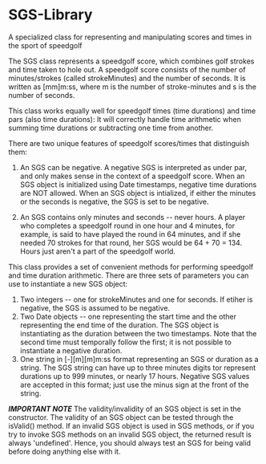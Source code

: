 # SGS-Library
A specialized class for representing and manipulating scores and times in the sport of speedgolf

   The SGS class represents a speedgolf score, which combines golf strokes and time taken to hole out.
   A speedgolf score consists of the number of minutes/strokes (called strokeMinutes) and the number
   of seconds. It is written as [mm]m:ss, where m is the number of stroke-minutes and s is the number
   of seconds.

   This class works equally well for speedgolf times (time durations) and time pars 
   (also time durations): It will correctly handle time arithmetic when summing time durations or 
   subtracting one time from another.

   There are two unique features of speedgolf scores/times that distinguish them:
   1. An SGS can be negative. A negative SGS is interpreted as under par, 
      and only makes sense in the context of a speedgolf score. When an SGS object is 
      initialized using Date timestamps, negative time durations are NOT allowed. When
      an SGS object is intialized, if either the minutes or the seconds is negative,
      the SGS is set to be negative.

   2.  An SGS contains only minutes and seconds -- never hours. A player who completes a
      speedgolf round in one hour and 4 minutes, for example, is said to have played the
      round in 64 minutes, and if she needed 70 strokes for that round, her SGS would
      be 64 + 70 = 134. Hours just aren't a part of the speedgolf world.

   This class provides a set of convenient methods for performing speedgolf and 
   time duration arithmetic. There are three sets of parameters you can use to instantiate a new SGS object:
   1. Two integers -- one for strokeMinutes and one for seconds. If etiher is negative, the SGS is assumed to be negative.
   2. Two Date objects -- one representing the start time and the other representing the end time of the duration. The SGS object is instantiating as the duration between the two timestamps. Note that the second time must temporally follow the first; it is not possible to instantiate a negative duration.
   3. One string in [-][m][m]m:ss format representing an SGS or duration as a string. The SGS string can have up to three minutes digits tor represent durations up to 999 minutes, or nearly 17 hours. Negative SGS values are accepted in this format; just use the minus sign at the front of the string. 

   ***IMPORTANT NOTE***
   The validity/invalidity of an SGS object is set in the constructor. 
   The validity of an SGS object can be tested through the isValid() method. If an invalid SGS
   object is used in SGS methods, or if you try to invoke SGS methods on an invalid SGS object, the returned result is always 'undefined'. Hence, you should always test an SGS for being valid before doing anything else with it.  
